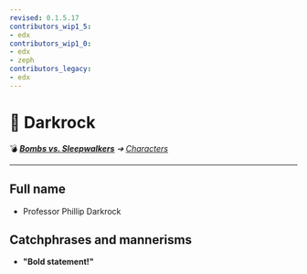 ```yaml
---
revised: 0.1.5.17
contributors_wip1_5:
- edx
contributors_wip1_0:
- edx
- zeph
contributors_legacy:
- edx
---
```


# 📄 Darkrock

💣 ***[Bombs vs. Sleepwalkers][home]** ➔ [Characters][characters]*

****

## Full name

- Professor Phillip Darkrock

## Catchphrases and mannerisms

- **"Bold statement!"**

[home]: /README.md
[characters]: /characters/readme.md
